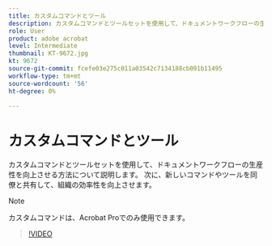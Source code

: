 ```yaml
---
title: カスタムコマンドとツール
description: カスタムコマンドとツールセットを使用して、ドキュメントワークフローの生産性を向上させる方法について説明します
role: User
product: adobe acrobat
level: Intermediate
thumbnail: KT-9672.jpg
kt: 9672
source-git-commit: fcefe03e275c011a03542c7134188cb091b11495
workflow-type: tm+mt
source-wordcount: '56'
ht-degree: 0%

---
```


# カスタムコマンドとツール

カスタムコマンドとツールセットを使用して、ドキュメントワークフローの生産性を向上させる方法について説明します。 次に、新しいコマンドやツールを同僚と共有して、組織の効率性を向上させます。

>[!NOTE]
>
>カスタムコマンドは、Acrobat Proでのみ使用できます。

>[!VIDEO](https://video.tv.adobe.com/v/340545?hidetitle=true)